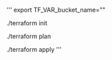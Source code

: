 
'''
export TF_VAR_bucket_name="<s3 bucket name>"

./terraform init

./terraform plan

./terraform apply
'''